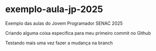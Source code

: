 # exemplo-aula-jp-2025
Exemplo das aulas do Jovem Programador SENAC 2025

Criando alguma coisa especifica para meu primeiro commit no Github



Testando mais uma vez fazer a mudança na branch